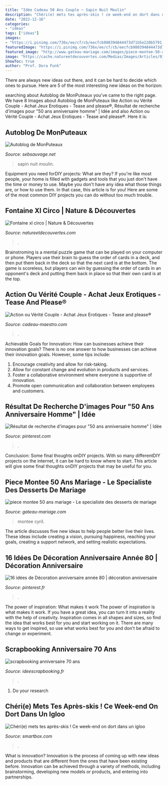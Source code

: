 ```yaml
---
title: "Idée Cadeau 50 Ans Couple ~ Sapin Nuit Moulin"
description: "Chéri(e) mets tes après-skis ! ce week-end on dort dans un igloo"
date: "2022-12-16"
categories:
- "ideas"
tags: ["ideas"]
images:
- "https://i.pinimg.com/736x/ee/cf/cb/eecfcb980394844473d71b5e220b5791.jpg"
featuredImage: "https://i.pinimg.com/736x/ee/cf/cb/eecfcb980394844473d71b5e220b5791.jpg"
featured_image: "http://www.gateau-mariage.com/images/piece-montee-50-ans-mariage_2.jpg"
image: "https://cache.natureetdecouvertes.com/Medias/Images/Articles/91610070/690"
ShowToc: true
author: "Prof. Dora Funk"
---
```



There are always new ideas out there, and it can be hard to decide which ones to pursue. Here are 5 of the most interesting new ideas on the horizon: 

	

		
searching about Autoblog de MonPuteaux you've came to the right page. We have 8 Images about Autoblog de MonPuteaux like Action ou Vérité Couple - Achat Jeux Erotiques - Tease and please®️, Résultat de recherche d&#039;images pour &quot;50 ans anniversaire homme&quot; | Idée and also Action ou Vérité Couple - Achat Jeux Erotiques - Tease and please®️. Here it is:
		
    
## Autoblog De MonPuteaux

<img loading=lazy src="http://puteaux.typepad.com/.a/6a00d8341c339153ef01b7c9401db0970b-320wi" onerror="this.onerror=null;this.src='https://tse4.mm.bing.net/th?id=OIP.3JM0Z90sN2MyWSd1Lb0mnwAAAA&amp;pid=15.1';" alt="Autoblog de MonPuteaux">

_Source: sebsauvage.net_

>sapin nuit moulin. 

	

Equipment you need forDIY projects: What are they?
If you're like most people, your home is filled with gadgets and tools that you just don't have the time or money to use. Maybe you don't have any idea what those things are, or how to use them. In that case, this article is for you! Here are some of the most common DIY projects you can do without too much trouble.

    
## Fontaine Xl Circo | Nature &amp; Découvertes

<img loading=lazy src="https://cache.natureetdecouvertes.com/Medias/Images/Articles/91610070/690" onerror="this.onerror=null;this.src='https://tse3.mm.bing.net/th?id=OIP.fayLdZykVmENZxDi8WWvIwHaHa&amp;pid=15.1';" alt="Fontaine xl circo | Nature &amp; Découvertes">

_Source: natureetdecouvertes.com_

>. 

	

Brainstroming is a mental puzzle game that can be played on your computer or phone. Players use their brain to guess the order of cards in a deck, and then put them back in the deck so that the next card is at the bottom. The game is scoreless, but players can win by guessing the order of cards in an opponent's deck and putting them back in place so that their own card is at the top.

    
## Action Ou Vérité Couple - Achat Jeux Erotiques - Tease And Please®️

<img loading=lazy src="https://www.cadeau-maestro.com/74745-gallery_default/action-verite-couple.jpg" onerror="this.onerror=null;this.src='https://tse1.mm.bing.net/th?id=OIP.Mfx9YtUN_tmK01FtpgC7cAHaHa&amp;pid=15.1';" alt="Action ou Vérité Couple - Achat Jeux Erotiques - Tease and please®️">

_Source: cadeau-maestro.com_

>. 

	

Achievable Goals for Innovation: How can businesses achieve their innovation goals?
There is no one answer to how businesses can achieve their innovation goals. However, some tips include:
1. Encourage creativity and allow for risk-taking.
2. Allow for constant change and evolution in products and services.
3. Foster a collaborative environment where everyone is supportive of innovation. 
4. Promote open communication and collaboration between employees and customers.

    
## Résultat De Recherche D&#039;images Pour &quot;50 Ans Anniversaire Homme&quot; | Idée

<img loading=lazy src="https://i.pinimg.com/736x/ee/cf/cb/eecfcb980394844473d71b5e220b5791.jpg" onerror="this.onerror=null;this.src='https://tse1.mm.bing.net/th?id=OIP.L62sB64BKkJBdKcC2dk51QHaHa&amp;pid=15.1';" alt="Résultat de recherche d&#039;images pour &quot;50 ans anniversaire homme&quot; | Idée">

_Source: pinterest.com_

>. 

	

Conclusion: Some final thoughts onDIY projects.
With so many differentDIY projects on the internet, it can be hard to know where to start. This article will give some final thoughts onDIY projects that may be useful for you.

    
## Piece Montee 50 Ans Mariage - Le Specialiste Des Desserts De Mariage

<img loading=lazy src="http://www.gateau-mariage.com/images/piece-montee-50-ans-mariage_2.jpg" onerror="this.onerror=null;this.src='https://tse3.mm.bing.net/th?id=OIP.0udn0GQTVydNkCjL6E-QbwHaJ4&amp;pid=15.1';" alt="piece montee 50 ans mariage - Le specialiste des desserts de mariage">

_Source: gateau-mariage.com_

>montee cyril. 

	

The article discusses five new ideas to help people better live their lives. These ideas include creating a vision, pursuing happiness, reaching your goals, creating a support network, and setting realistic expectations.

    
## 16 Idées De Décoration Anniversaire Année 80 | Décoration Anniversaire

<img loading=lazy src="https://i.pinimg.com/474x/d4/66/a6/d466a64649e0c402a1f784ba8d20fb58--party-noel-party-année-.jpg" onerror="this.onerror=null;this.src='https://tse1.mm.bing.net/th?id=OIP.I8VHuCyLJNfzEwjqQcMIkAAAAA&amp;pid=15.1';" alt="16 idées de Décoration anniversaire année 80 | décoration anniversaire">

_Source: pinterest.fr_

>. 

	

The power of inspiration: What makes it work
The power of inspiration is what makes it work. If you have a great idea, you can turn it into a reality with the help of creativity. Inspiration comes in all shapes and sizes, so find the idea that works best for you and start working on it. There are many ways to get inspired, so use what works best for you and don't be afraid to change or experiment.

    
## Scrapbooking Anniversaire 70 Ans

<img loading=lazy src="http://www.ideescrapbooking.fr/images/scrapbooking-anniversaire-70-ans_7.jpg" onerror="this.onerror=null;this.src='https://tse2.mm.bing.net/th?id=OIP.n7kip0rcGbzD54d_40-7bAHaGX&amp;pid=15.1';" alt="scrapbooking anniversaire 70 ans">

_Source: ideescrapbooking.fr_

>. 

	

1. Do your research

    
## Chéri(e) Mets Tes Après-skis ! Ce Week-end On Dort Dans Un Igloo

<img loading=lazy src="https://media.smartbox.com/blog/wp-content/uploads/2017/11/29102619/dormir-dans-un-igloo.jpg" onerror="this.onerror=null;this.src='https://tse1.mm.bing.net/th?id=OIP.Y6UDhab9RBmMkjI-Q-pOQgHaEi&amp;pid=15.1';" alt="Chéri(e) mets tes après-skis ! Ce week-end on dort dans un igloo">

_Source: smartbox.com_

>. 

	

What is innovation?
Innovation is the process of coming up with new ideas and products that are different from the ones that have been existing before. Innovation can be achieved through a variety of methods, including brainstorming, developing new models or products, and entering into partnerships.


